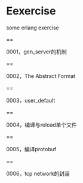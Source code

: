 Eexercise
=========

some erlang exercise

==

0001，gen_server的机制

==

0002，The Abstract Format

==

0003，user_default

==

0004，编译与reload单个文件

==

0005，编译protobuf

==

0006，tcp network的封装


